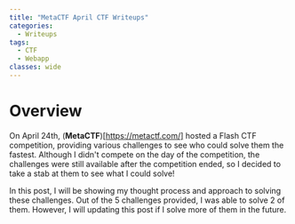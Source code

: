 ```yaml
---
title: "MetaCTF April CTF Writeups"
categories:
  - Writeups
tags:
  - CTF
  - Webapp
classes: wide
---
```


# Overview

On April 24th, (**MetaCTF**)[https://metactf.com/] hosted a Flash CTF competition, providing various challenges to see who could solve them the fastest. Although I didn't compete on the day of the competition, the challenges were still available after the competition ended, so I decided to take a stab at them to see what I could solve!

In this post, I will be showing my thought process and approach to solving these challenges. Out of the 5 challenges provided, I was able to solve 2 of them. However, I will updating this post if I solve more of them in the future. 